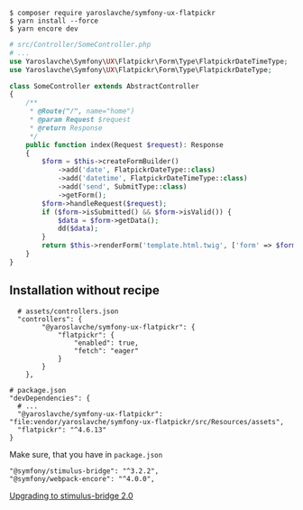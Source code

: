 ```
$ composer require yaroslavche/symfony-ux-flatpickr
$ yarn install --force
$ yarn encore dev
```

```php
# src/Controller/SomeController.php
# ...
use Yaroslavche\Symfony\UX\Flatpickr\Form\Type\FlatpickrDateTimeType;
use Yaroslavche\Symfony\UX\Flatpickr\Form\Type\FlatpickrDateType;

class SomeController extends AbstractController
{
    /**
     * @Route("/", name="home")
     * @param Request $request
     * @return Response
     */
    public function index(Request $request): Response
    {
        $form = $this->createFormBuilder()
            ->add('date', FlatpickrDateType::class)
            ->add('datetime', FlatpickrDateTimeType::class)
            ->add('send', SubmitType::class)
            ->getForm();
        $form->handleRequest($request);
        if ($form->isSubmitted() && $form->isValid()) {
            $data = $form->getData();
            dd($data);
        }
        return $this->renderForm('template.html.twig', ['form' => $form]);
    }
}
```

## Installation without recipe
```json5
  # assets/controllers.json
  "controllers": {
        "@yaroslavche/symfony-ux-flatpickr": {
            "flatpickr": {
                "enabled": true,
                "fetch": "eager"
            }
        }
    },
```

```json5
# package.json
"devDependencies": {
  # ...
  "@yaroslavche/symfony-ux-flatpickr": "file:vendor/yaroslavche/symfony-ux-flatpickr/src/Resources/assets",
  "flatpickr": "^4.6.13"          
}
```

Make sure, that you have in `package.json`
```
"@symfony/stimulus-bridge": "^3.2.2",
"@symfony/webpack-encore": "^4.0.0",
```
[Upgrading to stimulus-bridge 2.0](https://symfony.com/blog/webpack-encore-1-0-and-stimulus-bridge-2-0-released#upgrading-to-stimulus-bridge-2-0)
